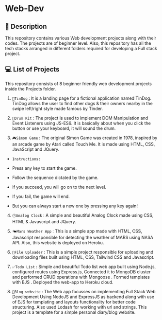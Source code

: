 # Web-Dev

## 💁 Description
This repository contains various Web development projects along with their codes. The projects are of beginner level. Also, this repository has all the tech stacks arranged in different folders required for developing a Full stack project.

## 💻 List of Projects 
This repository consists of 8 beginner friendly web development projects inside the Projects folder.

1. `🐶TinDog` : It is a landing page for a fictional application named TinDog. TinDog allows the user to find other dogs & their owners nearby in the swipe left/right style made famous by Tinder.

2. `🥁Drum Kit` : The project is used to implement DOM Manipulation and Event Listeners using JS-ES6. It is basically about when you click the button or use your keyboard, it will sound the drum.

3. `🎮Simon Game` : The original Simon Game was created in 1978, inspired by an arcade game by Atari called Touch Me. It is made using HTML, CSS, JavaScript and JQuery. 

- `Instructions:`

- Press any key to start the game.

- Follow the sequence dictated by the game.

- If you succeed, you will go on to the next level.

- If you fail, the game will end.

- But you can always start a new one by pressing any key again!

4. `🕛Analog Clock` : A simple and beautiful Analog Clock made using CSS, HTML & Javascript and JQuery.

5. `🌤️Mars Weather App` : This is a simple app made with HTML, CSS, Javascript responsible for detecting the weather of MARS using NASA API. Also, this website is deployed on Heroku.

6. `📁File Uploader` : This is a simple project responsible for uploading and downloading files built using HTML, CSS, Tailwind CSS and Javascript.

7. `✅Todo List` : Simple and beautiful Todo list web app built using Node.js, configured routes using Express.js, Connected it to MongoDB cluster and performed CRUD operations with Mongoose . Formed templates with EJS . Deployed the web-app to Heroku cloud.

8. `📝Blog website` : The Web app focusses on implementing Full Stack Web Development Using NodeJS and ExpressJS as backend along with use of EJS for templating and layouts functionality for better code structuring. Also used Lodash for working with url and strings. This project is a template for a simple personal diary/blog website.